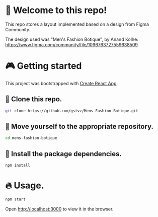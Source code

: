 # 👋 Welcome to this repo!
This repo stores a layout implemented based on a design from Figma Community.

The design used was "Men's Fashion Botique", by Anand Kolhe: https://www.figma.com/community/file/1096763727559638509.

# 🎮 Getting started
This project was bootstrapped with [Create React App](https://github.com/facebook/create-react-app).

## 🧬 Clone this repo.
```bash
git clone https://github.com/gstvz/Mens-Fashion-Botique.git
```

## 📂 Move yourself to the appropriate repository.
```bash
cd mens-fashion-botique
```

## 🎉 Install the package dependencies.
```bash
npm install
```

# 🔥 Usage.
```bash
npm start
```

Open [http://localhost:3000](http://localhost:3000) to view it in the browser.
